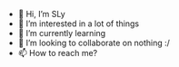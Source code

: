 - 👋 Hi, I’m SLy
- 👀 I’m interested in a lot of things
- 🌱 I’m currently learning
- 💞️ I’m looking to collaborate on nothing :/
- 📫 How to reach me?

<!---
IamSLyToo/IamSLyToo is a ✨ special ✨ repository because its `README.md` (this file) appears on your GitHub profile.
You can click the Preview link to take a look at your changes.
--->
